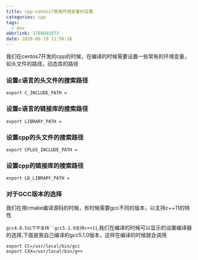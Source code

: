 ```yaml
---
title: cpp-centos7常用环境变量的设置
categories: cpp
tags:
  - env
abbrlink: 1768093973
date: 2020-06-19 11:56:16
---
```


我们在centos7开发的cpp的时候，在编译的时候需要设置一些常有的环境变量，如头文件的路径，动态库的路径



### 设置c语言的头文件的搜索路径

~~~
export C_INCLUDE_PATH =
~~~

### 设置c语言的链接库的搜索路径

~~~
export LIBRARY_PATH = 
~~~

### 设置cpp的头文件的搜索路径

~~~
export CPLUS_INCLUDE_PATH = 
~~~

### 设置cpp的链接库的搜索路径

~~~
export LD_LIBRARY_PATH = 
~~~

### 对于GCC版本的选择

我们在用cmake编译源码的时候，有时候需要gcc不同的版本，以支持c++11的特性

`gcc4.8.5以下不支持``gcc5.1.0支持c++11`,我们在编译的时候可以显示的设置编译器的选择,下面是我自己编译的gcc5.1.0版本，这样在编译的时候就会调用

~~~
export CC=/usr/local/bin/gcc
export CXX=/usr/local/bin/g++
~~~




